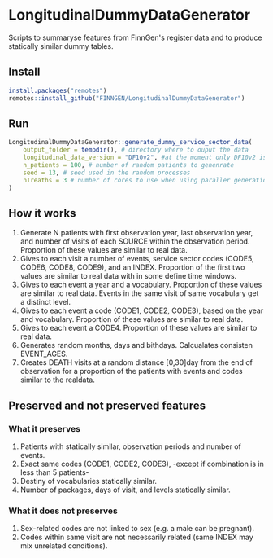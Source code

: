 
# LongitudinalDummyDataGenerator
Scripts to summaryse features from FinnGen's register data and to produce statically similar dummy tables.


## Install 
``` r
install.packages("remotes")
remotes::install_github("FINNGEN/LongitudinalDummyDataGenerator")
```
## Run
``` r
LongitudinalDummyDataGenerator::generate_dummy_service_sector_data(
    output_folder = tempdir(), # directory where to ouput the data 
    longitudinal_data_version = "DF10v2", #at the moment only DF10v2 is avalilable
    n_patients = 100, # number of random patients to genenrate 
    seed = 13, # seed used in the random processes 
    nTreaths = 3 # number of cores to use when using paraller generation 
)
```


## How it works
1. Generate N patients with first observation year, last observation year, and number of visits of each SOURCE within the observation period. Proportion of these values are similar to real data.
1. Gives to each visit a number of events, service sector codes (CODE5, CODE6, CODE8, CODE9), and an INDEX. Proportion of the first two values are similar to real data with in some define time windows. 
2. Gives to each event a year and a vocabulary. Proportion of these values are similar to real data. Events in the same visit of same vocabulary get a distinct level.  
3. Gives to each event a code (CODE1, CODE2, CODE3), based on the year and vocabulary. Proportion of these values are similar to real data.  
4. Gives to each event a CODE4. Proportion of these values are similar to real data.  
7. Generates random months, days and bithdays. Calcualates consisten EVENT_AGES.
8. Creates DEATH visits at a random distance [0,30]day from the end of observation for a proportion of the patients with events and codes similar to the realdata. 


## Preserved and not preserved features

### What it preserves
 1. Patients with statically similar, observation periods and number of events.
 2. Exact same codes (CODE1, CODE2, CODE3), -except if combination is in less than 5 patients-
 3. Destiny of vocabularies statically similar.
 4. Number of packages, days of visit, and  levels statically similar.

### What it does not preserves
 1. Sex-related codes are not linked to sex (e.g. a male can be pregnant).
 2. Codes within same visit are not necessarily related (same INDEX may mix unrelated conditions).


